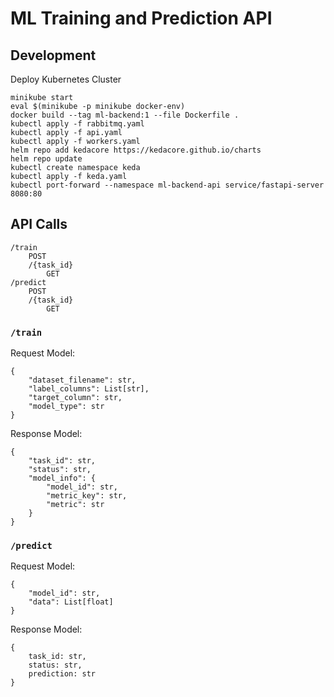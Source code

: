# ML Training and Prediction API
## Development
Deploy Kubernetes Cluster
```
minikube start
eval $(minikube -p minikube docker-env)
docker build --tag ml-backend:1 --file Dockerfile .
kubectl apply -f rabbitmq.yaml
kubectl apply -f api.yaml
kubectl apply -f workers.yaml
helm repo add kedacore https://kedacore.github.io/charts
helm repo update
kubectl create namespace keda
kubectl apply -f keda.yaml
kubectl port-forward --namespace ml-backend-api service/fastapi-server 8080:80
```

## API Calls
```
/train
    POST
    /{task_id}
        GET
/predict
    POST
    /{task_id}
        GET
```
### `/train`
Request Model:
```
{
    "dataset_filename": str,
    "label_columns": List[str],
    "target_column": str,
    "model_type": str
}
```
Response Model:
```
{
    "task_id": str,
    "status": str,
    "model_info": {
        "model_id": str,
        "metric_key": str,
        "metric": str    
    }
}
```

### `/predict`
Request Model:
```
{
    "model_id": str,
    "data": List[float]
}
```
Response Model:
```
{
    task_id: str,
    status: str,
    prediction: str
}
```
